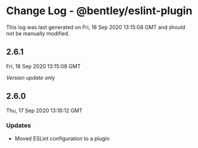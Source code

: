 # Change Log - @bentley/eslint-plugin

This log was last generated on Fri, 18 Sep 2020 13:15:08 GMT and should not be manually modified.

## 2.6.1
Fri, 18 Sep 2020 13:15:08 GMT

*Version update only*

## 2.6.0
Thu, 17 Sep 2020 13:16:12 GMT

### Updates

- Moved ESLint configuration to a plugin

